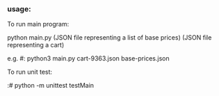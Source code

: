### usage:

To run main program:

python main.py (JSON file representing a list of base prices) (JSON file representing a cart)

e.g.  #: python3 main.py cart-9363.json base-prices.json

To run unit test:

:# python -m unittest testMain
